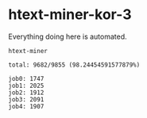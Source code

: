 # htext-miner-kor-3

Everything doing here is automated.

```
htext-miner

total: 9682/9855 (98.24454591577879%)

job0: 1747
job1: 2025
job2: 1912
job3: 2091
job4: 1907
```